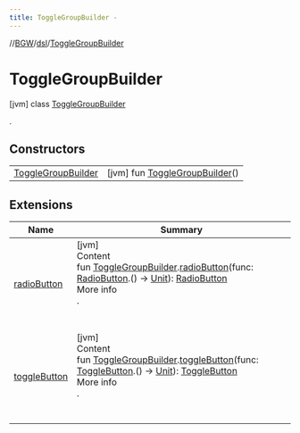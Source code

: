 ```yaml
---
title: ToggleGroupBuilder -
---
```

//[BGW](../../../index.md)/[dsl](../index.md)/[ToggleGroupBuilder](index.md)



# ToggleGroupBuilder  
 [jvm] class [ToggleGroupBuilder](index.md)

.

   


## Constructors  
  
| | |
|---|---|
| <a name="dsl/ToggleGroupBuilder/ToggleGroupBuilder/#/PointingToDeclaration/"></a>[ToggleGroupBuilder](-toggle-group-builder.md)| <a name="dsl/ToggleGroupBuilder/ToggleGroupBuilder/#/PointingToDeclaration/"></a> [jvm] fun [ToggleGroupBuilder](-toggle-group-builder.md)()   <br>|


## Extensions  
  
|  Name |  Summary | 
|---|---|
| <a name="dsl//radioButton/dsl.ToggleGroupBuilder#kotlin.Function1[tools.aqua.bgw.elements.uielements.RadioButton,kotlin.Unit]/PointingToDeclaration/"></a>[radioButton](../radio-button.md)| <a name="dsl//radioButton/dsl.ToggleGroupBuilder#kotlin.Function1[tools.aqua.bgw.elements.uielements.RadioButton,kotlin.Unit]/PointingToDeclaration/"></a>[jvm]  <br>Content  <br>fun [ToggleGroupBuilder](index.md).[radioButton](../radio-button.md)(func: [RadioButton](../../tools.aqua.bgw.elements.uielements/-radio-button/index.md).() -> [Unit](https://kotlinlang.org/api/latest/jvm/stdlib/kotlin/-unit/index.html)): [RadioButton](../../tools.aqua.bgw.elements.uielements/-radio-button/index.md)  <br>More info  <br>.  <br><br><br>|
| <a name="dsl//toggleButton/dsl.ToggleGroupBuilder#kotlin.Function1[tools.aqua.bgw.elements.uielements.ToggleButton,kotlin.Unit]/PointingToDeclaration/"></a>[toggleButton](../toggle-button.md)| <a name="dsl//toggleButton/dsl.ToggleGroupBuilder#kotlin.Function1[tools.aqua.bgw.elements.uielements.ToggleButton,kotlin.Unit]/PointingToDeclaration/"></a>[jvm]  <br>Content  <br>fun [ToggleGroupBuilder](index.md).[toggleButton](../toggle-button.md)(func: [ToggleButton](../../tools.aqua.bgw.elements.uielements/-toggle-button/index.md).() -> [Unit](https://kotlinlang.org/api/latest/jvm/stdlib/kotlin/-unit/index.html)): [ToggleButton](../../tools.aqua.bgw.elements.uielements/-toggle-button/index.md)  <br>More info  <br>.  <br><br><br>|

